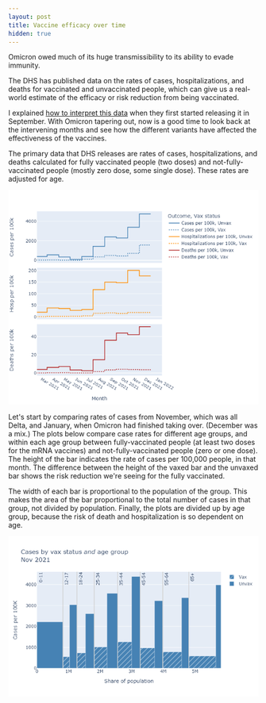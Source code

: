 ```yaml
---
layout: post
title: Vaccine efficacy over time
hidden: true
---
```


Omicron owed much of its huge transmissibility to its ability to evade immunity.

The DHS has published data on the rates of cases, hospitalizations, and deaths for vaccinated and unvaccinated people, which can give us a real-world estimate of the efficacy or risk reduction from being vaccinated.

I explained [how to interpret this data](2021-09-23-vaccines-yes-still-work.md) when they first started releasing it in September. With Omicron tapering out, now is a good time to look back at the intervening months and see how the different variants have affected the effectiveness of the vaccines.

The primary data that DHS releases are rates of cases, hospitalizations, and deaths calculated for fully vaccinated people (two doses) and not-fully-vaccinated people (mostly zero dose, some single dose). These rates are adjusted for age.

![Rates by vax status](../assets/VaxRatesTime_2022-01.png)


Let's start by comparing rates of cases from November, which was all Delta, and January, when Omicron had finished taking over. (December was a mix.) The plots below compare case rates for different age groups, and within each age group between fully-vaccinated people (at least two doses for the mRNA vaccines) and not-fully-vaccinated people (zero or one dose). The height of the bar indicates the rate of cases per 100,000 people, in that month. The difference between the height of the vaxed bar and the unvaxed bar shows the risk reduction we're seeing for the fully vaccinated.

The width of each bar is proportional to the population of the group. This makes the area of the bar proportional to the total number of cases in that group, not divided by population. Finally, the plots are divided up by age group, because the risk of death and hospitalization is so dependent on age. 

![Cases by vax and age - November](../assets/VaxBarAge-Cases-StratAge_2021-12-19.png)


